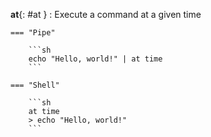 **at**{: #at }
:   Execute a command at a given time

    === "Pipe"

        ```sh
        echo "Hello, world!" | at time
        ```

    === "Shell"

        ```sh
        at time
        > echo "Hello, world!"
        ```
